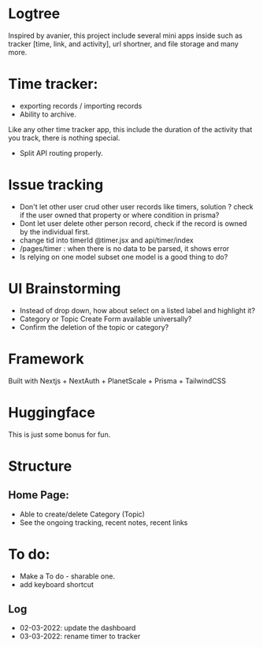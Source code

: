 # Logtree

Inspired by avanier, this project include several mini apps inside such as tracker [time, link, and activity], url shortner, and file storage and many more.

# Time tracker: 
- exporting records / importing records
- Ability to archive.


Like any other time tracker app, this include the duration of the activity that you track, there is nothing special.
- Split API routing properly.

# Issue tracking 
- Don't let other user crud other user records like timers, solution ? check if the user owned that property or where condition in prisma?
- Dont let user delete other person record, check if the record is owned by the individual first.
- change tid into timerId @timer.jsx and api/timer/index
- /pages/timer : when there is no data to be parsed, it shows error
- Is relying on one model subset one model is a good thing to do?


# UI Brainstorming
- Instead of drop down, how about select on a listed label and highlight it?
- Category or Topic Create Form available universally?
- Confirm the deletion of the topic or category?

# Framework
Built with Nextjs + NextAuth + PlanetScale + Prisma + TailwindCSS

# Huggingface
This is just some bonus for fun.


# Structure

## Home Page:
- Able to create/delete Category (Topic)
- See the ongoing tracking, recent notes, recent links

# To do:
- Make a To do - sharable one.
- add keyboard shortcut

## Log
- 02-03-2022: update the dashboard
- 03-03-2022: rename timer to tracker
